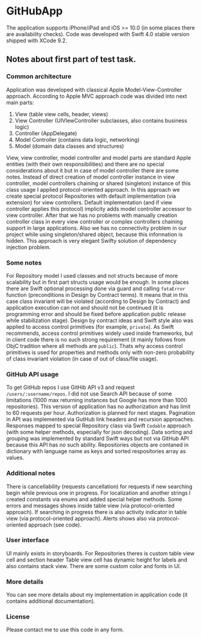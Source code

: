 # GitHubApp
The application supports iPhone/iPad and iOS >= 10.0 (in some places there are availability checks). Code was developed with Swift 4.0 stable version shipped with XCode 9.2.


## Notes about first part of test task.

### Common architecture

Application was developed with classical Apple Model-View-Controller approach. According to Apple MVC approach code was divided into next main parts:
1. View (table view cells, header, views)
2. View Controller (UIVIewController subclasses, also contains business logic)
3. Controller (AppDelegate)
4. Model Controller (contains data logic, networking)
5. Model (domain data classes and structures)

View, view controller, model controller and model parts are standard Apple entities (with their own responsibilities) and there are no special considerations about it but in case of model controller there are some notes.
Instead of direct creation of model controller instance in view controller, model controllers chaining or shared (singleton) instance of this class usage I applied protocol-oriented approach.
In this approach we create special protocol Repositories with default implementation (via extension) for view controllers.
Default implementation (and if view controller applies this protocol) implicity adds model controller accessor to view controller.
After that we has no problems with manually creation controller class in every view controller or complex controllers chaining support in large applications.
Also we has no connectivity problem in our project while using singleton/shared object, because this information is hidden.
This approach is very elegant Swifty solution of dependency injection problem.

### Some notes

For Repository model I used classes and not structs because of more scalability but in first part structs usage would be enough.
In some places there are Swift optional processing done via guard and calling `fataError` function (preconditions in Design by Contract terms).
It means that in this case class invariant will be violated (according to Design by Contract) and application execution can not and should not be continued (it is programming error and should be fixed before application public release while stabilization stage).
Design by contract ideas and Swift style also was applied to access control primitives (for example, `private`).
As Swift recommends, access control primitives widely used inside frameworks, but in client code there is no such strong requirement (it mainly follows from ObjC tradition where all methods are `public`).
Thats why access control primitives is used for properties and methods only with non-zero probability of class invariant violation (in case of out of class/file usage).

### GitHub API usage
To get GitHub repos I use GitHib API v3 and request `/users/:username/repos`.
I did not use Search API because of some limitations (1000 max returning instances but Google has more than 1000 repositories).
This version of application has no authorization and has limit to 60 requests per hour. Authorization is planned for next stages.
Pagination in API was implemented via GutHub link headers and recursion approaches.
Responses mapped to special Repository class via Swift `Codable` approach (with some helper methods, especially for json decoding).
Data sorting and grouping was implemented by standard Swift ways but not via GitHub API because this API has no such ability.
Repositories objects are contaned in dictionary with language name as keys and sorted respositories array as values.

### Additional notes

There is cancellability (requests cancellation) for requests if new searching begin while previous one in progress.
For localization and another strings I created constants via enums and added special helper methods.
Some errors and messages shows inside table view (via protocol-oriented approach).
If searching in progress there is also activity indicator in table view (via protocol-oriented approach).
Alerts shows also via protocol-oriented approach (see code).

### User interface

UI mainly exists in storyboards. For Repositories theres is custom table view cell and section header Table view cell has dynamic height for labels and also contains stack view.
There are some custom color and fonts in UI.

### More details

You can see more details about my implementation in application code (it contains additional documentation).

### License

Please contact me to use this code in any form.
